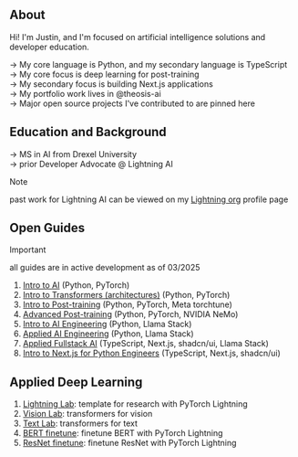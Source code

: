 ## About
Hi! I'm Justin, and I'm focused on artificial intelligence solutions and developer education. 

→ My core language is Python, and my secondary language is TypeScript <br/>
→ My core focus is deep learning for post-training <br/>
→ My secondary focus is building Next.js applications <br/>
→ My portfolio work lives in <a href="https://github.com/theosis-ai" style="text-decoration: none">@theosis-ai</a> <br/>
→ Major open source projects I've contributed to are pinned here

## Education and Background

→ MS in AI from Drexel University <br/>
→ prior Developer Advocate @ Lightning AI 

> [!NOTE]
> past work for Lightning AI can be viewed on my [Lightning org](https://lightning.ai/justin) profile page <br/>

## Open Guides

> [!IMPORTANT]
> all guides are in active development as of 03/2025

1. [Intro to AI](https://github.com/jxtngx/intro-to-ai) (Python, PyTorch)
2. [Intro to Transformers (architectures)](https://github.com/jxtngx/transformers-cookbook) (Python, PyTorch)
3. [Intro to Post-training](https://github.com/jxtngx/intro-to-post-training) (Python, PyTorch, Meta torchtune)
4. [Advanced Post-training](https://github.com/jxtngx/advanced-post-training) (Python, PyTorch, NVIDIA NeMo)
5. [Intro to AI Engineering](https://github.com/jxtngx/intro-to-applied-ai) (Python, Llama Stack)
6. [Applied AI Engineering](https://github.com/jxtngx/applied-ai-engineering) (Python, Llama Stack)
7. [Applied Fullstack AI](https://github.com/jxtngx/applied-fullstack-ai) (TypeScript, Next.js, shadcn/ui, Llama Stack)
8. [Intro to Next.js for Python Engineers](https://github.com/jxtngx/intro-to-nextjs-for-python-engineers) (TypeScript, Next.js, shadcn/ui)

## Applied Deep Learning

1. [Lightning Lab](https://github.com/jxtngx/lightning-lab): template for research with PyTorch Lightning
2. [Vision Lab](https://github.com/jxtngx/vision-lab): transformers for vision
3. [Text Lab](https://github.com/jxtngx/text-lab): transformers for text
4. [BERT finetune](https://github.com/jxtngx/bert-finetune): finetune BERT with PyTorch Lightning
5. [ResNet finetune](https://github.com/jxtngx/resnet-finetune): finetune ResNet with PyTorch Lightning
